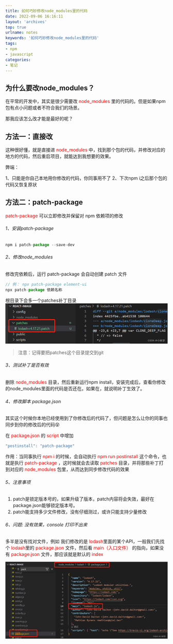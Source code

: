 ```yaml
---
title: 如何巧妙修改node_modules里的代码
date: 2022-09-06 16:16:11
layout: 'archives'
top: true
urlname: notes
keywords: '如何巧妙修改node_modules里的代码'
tags: 
- npm
- javascript
categories: 
- 笔记
---
```


## 为什么要改node_modules？
在平常的开发中，其实是很少需要改<font color=red> node_modules </font>里的代码的。但是如果npm包有点小问题或者不符合我们的场景。

那我应该怎么改才能是最好的呢？
## 方法一：直接改
这种很好懂，就是直接进<font color=red> node_modules </font>中，找到那个包的代码，并修改对应的地方的代码，然后重启项目，就能达到我想要的效果。

弊端：

1、只能是你自己本地用你修改的代码，你同事用不了
2、下次npm i之后那个包的代码又恢复原状

## 方法二：patch-package
<font color=red> patch-package </font>可以立即修改并保留对 npm 依赖项的修改
###### 1、安装patch-package
```javascript
npm i patch-package --save-dev
```
###### 2、修改node_modules
修改完依赖后，运行 patch-package 会自动创建 patch 文件
```javascript
// 例： npx patch-package element-ui
npx patch-package 依赖名称
```
根目录下会多一个patches补丁目录
![](NO-006/1.png)

>注意：记得要把patches这个目录提交到git
###### 3、测试补丁是否有效
删除<font color=red> node_modules </font>目录，然后重新运行npm install，安装完成后，查看你修改的node_modules里面的代码是否还在。如果在，就说明补丁生效了。
###### 4、修改脚本 package.json
其实这个时候你本地已经使用到了你修改后的代码了，但问题是怎么让你的同事也同步到你的修改后的代码😵

在<font color=red> package.json </font>的<font color=red> script </font>中增加
```javascript
"postinstall": "patch-package"
```
作用：当同事执行<font color=red> npm i </font>的时候，会自动执行<font color=red> npm run postinstall </font>这个命令，也就是执行<font color=red> patch-package </font>，这时候就会去读取<font color=red> patches </font>目录，并将那些补丁打到对应的<font color=red> node_modules </font>包里，从而达到同步修改代码的效果
###### 5、注意事项
1. patch是锁定版本号的，如果升级了版本，patch内容将会失效，最好在package.json能够锁定版本号。
2. patch能支持多少文件修改，没有仔细测过，或许只能支持少量修改
###### 6、问题: 没有效果，console 打印不出来
多半是没有找对文件，例如 我们修改的是<font color=red> lodash</font>里面的某个API，一般我们先找个<font color=red> lodash</font>里的<font color=red> package.json </font>文件，然后看<font color=red> main（入口文件） </font>的指向，如果没有<font color=red> package.json </font>文件，那应该就是默认的<font color=red> index </font>

![](NO-006/2.png)

